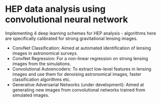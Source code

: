# HEP data analysis using convolutional neural network

Implementing 4 deep learning schemes for HEP analysis - algorithms here are specifically calibrated for strong gravitational lensing images.

* ConvNet Classification: Aimed at automated identification of lensing images in astronomical surveys.
* ConvNet Regression: For a non-linear regression on strong lensing images from the simulations. 
* Convolutional Autoencoders: To extract low-level features in lensing images and use them for denoising astronomical images, faster classification algorithms etc. 
* Generative Adversarial Networks (under development): Aimed at generating new images from convolutional networks trained from simulated images. 


